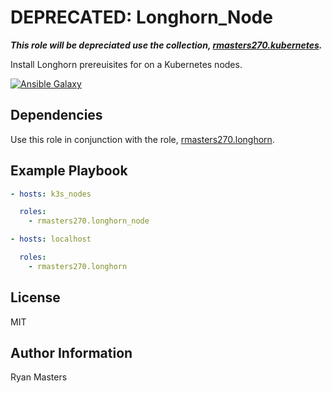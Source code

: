 # DEPRECATED: Longhorn_Node

***This role will be depreciated use the collection, [rmasters270.kubernetes](https://github.com/rmasters270/ansible-collection-kubernetes).***

Install Longhorn prereuisites for on a Kubernetes nodes.

[![Ansible Galaxy](https://img.shields.io/badge/ansible--galaxy-longhorn_node-blue.svg)](https://galaxy.ansible.com/ui/standalone/roles/rmasters270/longhorn_node)

## Dependencies

Use this role in conjunction with the role, [rmasters270.longhorn](https://galaxy.ansible.com/ui/standalone/roles/rmasters270/longhorn).

## Example Playbook

```yaml
- hosts: k3s_nodes

  roles:
    - rmasters270.longhorn_node

- hosts: localhost

  roles:
    - rmasters270.longhorn
```

## License

MIT

## Author Information

Ryan Masters
